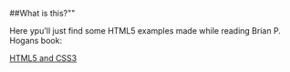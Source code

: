 ##What is this?""

Here ypu'll just find some HTML5 examples made while reading Brian P. Hogans book:

[HTML5 and CSS3](http://www.pragprog.com/titles/bhh5/html5-and-css3)
